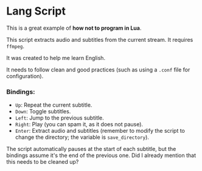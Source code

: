 # Lang Script

This is a great example of **how not to program in Lua**.

This script extracts audio and subtitles from the current stream. It requires `ffmpeg`.

It was created to help me learn English.

It needs to follow clean and good practices (such as using a `.conf` file for configuration).

### Bindings:

- `Up`: Repeat the current subtitle.
- `Down`: Toggle subtitles.
- `Left`: Jump to the previous subtitle.
- `Right`: Play (you can spam it, as it does not pause).
- `Enter`: Extract audio and subtitles (remember to modify the script to change the directory; the variable is `save_directory`).

The script automatically pauses at the start of each subtitle, but the bindings assume it's the end of the previous one. Did I already mention that this needs to be cleaned up?
